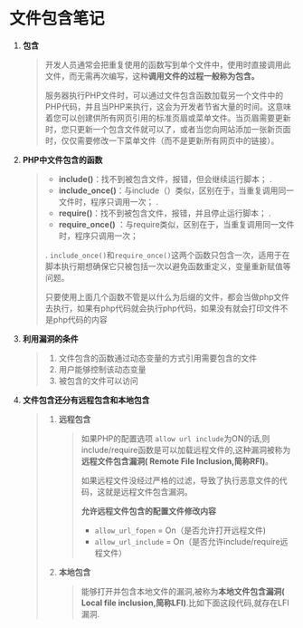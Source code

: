 # 文件包含笔记



1. **包含**

   > 开发人员通常会把重复使用的函数写到单个文件中，使用时直接调用此文件，而无需再次编写，这种**调用文件的过程一般称为包含。**
   >
   > 服务器执行PHP文件时，可以通过文件包含函数加载另一个文件中的PHP代码，并且当PHP来执行，这会为开发者节省大量的时间。这意味着您可以创建供所有网页引用的标准页眉或菜单文件。当页眉需要更新时，您只更新一个包含文件就可以了，或者当您向网站添加一张新页面时，仅仅需要修改一下菜单文件（而不是更新所有网页中的链接）。

2. **PHP中文件包含的函数**

   > - **include()**：找不到被包含文件，报错，但会继续运行脚本；
   >   .
   > - **include_once()**：与include（）类似，区别在于，当重复调用同一文件时，程序只调用一次；
   >   .
   > - **require()**：找不到被包含文件，报错，并且停止运行脚本；
   >   .
   > - **require_once()** ：与require类似，区别在于，当重复调用同一文件时，程序只调用一次；
   >
   > .
   > `include_once()`和`require_once()`这两个函数只包含一次，适用于在脚本执行期想确保它只被包括一次以避免函数重定义，变量重新赋值等问题。
   >
   > 只要使用上面几个函数不管是以什么为后缀的文件，都会当做php文件去执行，如果有php代码就会执行php代码，如果没有就会打印文件不是php代码的内容

3. **利用漏洞的条件**

   > 1. 文件包含的函数通过动态变量的方式引用需要包含的文件
   > 2. 用户能够控制该动态变量
   > 3. 被包含的文件可以访问

4. **文件包含还分有远程包含和本地包含**

   > 1. **远程包含**
   >
   >    > 如果PHP的配置选项 `allow url include`为ON的话,则 include/require函数是可以加载远程文件的,这种漏洞被称为**远程文件包含漏洞( Remote File Inclusion,简称RFI)**。
   >    >
   >    > 如果远程文件没经过严格的过滤，导致了执行恶意文件的代码，这就是远程文件包含漏洞。
   >    >
   >    > **允许远程文件包含的配置文件修改内容**
   >    >
   >    > - `allow_url_fopen` = On（是否允许打开远程文件)
   >    > - `allow_url_include` = On（是否允许include/require远程文件）
   >
   > 2. **本地包含**
   >
   >    > 能够打开并包含本地文件的漏洞,被称为**本地文件包含漏洞( Local file inclusion,简称LFI)**.比如下面这段代码,就存在LFI漏洞.